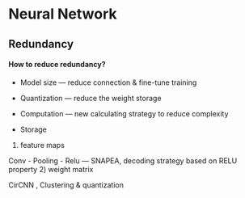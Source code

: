 # Neural Network 
## Redundancy

#### How to reduce redundancy?

* Model size — reduce connection & fine-tune  training   

* Quantization — reduce the weight storage  

* Computation — new calculating strategy to reduce complexity 

* Storage 
 1. feature maps 

   Conv - Pooling - Relu — SNAPEA, decoding strategy based on RELU property 
 2) weight matrix 
  
   CirCNN , Clustering & quantization 


